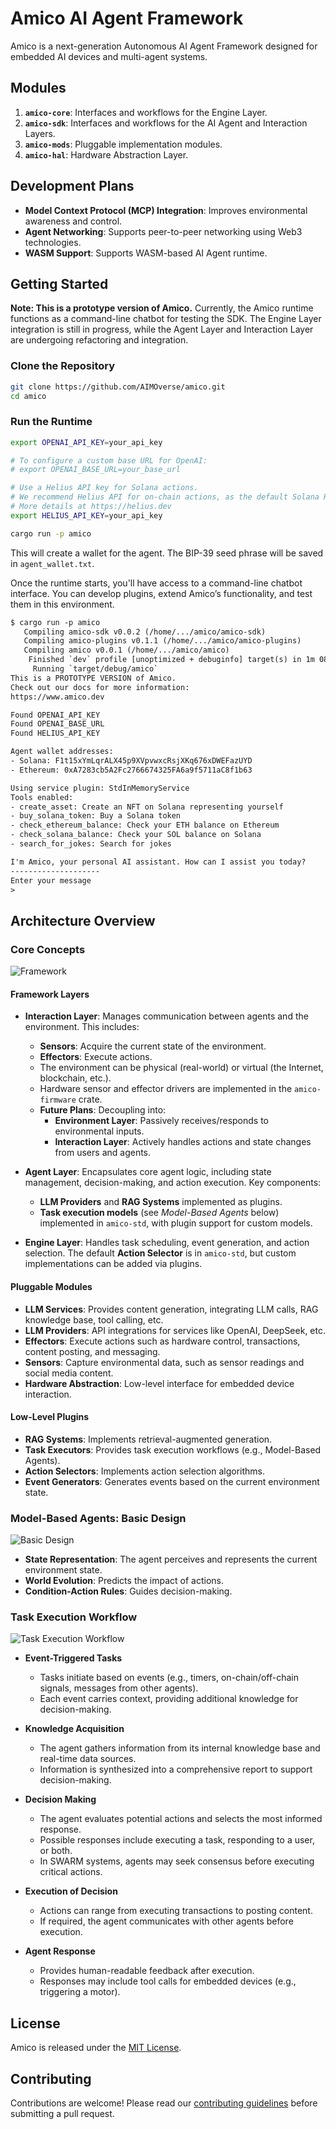 # Amico AI Agent Framework

Amico is a next-generation Autonomous AI Agent Framework designed for embedded AI devices and multi-agent systems.

## Modules

1. **`amico-core`**: Interfaces and workflows for the Engine Layer.
2. **`amico-sdk`**: Interfaces and workflows for the AI Agent and Interaction Layers.
3. **`amico-mods`**: Pluggable implementation modules.
4. **`amico-hal`**: Hardware Abstraction Layer.

## Development Plans

- **Model Context Protocol (MCP) Integration**: Improves environmental awareness and control.
- **Agent Networking**: Supports peer-to-peer networking using Web3 technologies.
- **WASM Support**: Supports WASM-based AI Agent runtime.

## Getting Started

**Note: This is a prototype version of Amico.** Currently, the Amico runtime functions as a command-line chatbot for testing the SDK. The Engine Layer integration is still in progress, while the Agent Layer and Interaction Layer are undergoing refactoring and integration.

### Clone the Repository

```bash
git clone https://github.com/AIMOverse/amico.git
cd amico
```

### Run the Runtime

```bash
export OPENAI_API_KEY=your_api_key

# To configure a custom base URL for OpenAI:
# export OPENAI_BASE_URL=your_base_url

# Use a Helius API key for Solana actions.
# We recommend Helius API for on-chain actions, as the default Solana RPC is unstable.
# More details at https://helius.dev
export HELIUS_API_KEY=your_api_key

cargo run -p amico
```

This will create a wallet for the agent. The BIP-39 seed phrase will be saved in `agent_wallet.txt`.

Once the runtime starts, you'll have access to a command-line chatbot interface. You can develop plugins, extend Amico’s functionality, and test them in this environment.

```txt
$ cargo run -p amico
   Compiling amico-sdk v0.0.2 (/home/.../amico/amico-sdk)
   Compiling amico-plugins v0.1.1 (/home/.../amico/amico-plugins)
   Compiling amico v0.0.1 (/home/.../amico/amico)
    Finished `dev` profile [unoptimized + debuginfo] target(s) in 1m 08s
     Running `target/debug/amico`
This is a PROTOTYPE VERSION of Amico.
Check out our docs for more information:
https://www.amico.dev

Found OPENAI_API_KEY
Found OPENAI_BASE_URL
Found HELIUS_API_KEY

Agent wallet addresses:
- Solana: F1t15xYmLqrALX45p9XVpvwxcRsjXKq676xDWEFazUYD
- Ethereum: 0xA7283cb5A2Fc2766674325FA6a9f5711aC8f1b63

Using service plugin: StdInMemoryService
Tools enabled:
- create_asset: Create an NFT on Solana representing yourself
- buy_solana_token: Buy a Solana token
- check_ethereum_balance: Check your ETH balance on Ethereum
- check_solana_balance: Check your SOL balance on Solana
- search_for_jokes: Search for jokes

I'm Amico, your personal AI assistant. How can I assist you today?
--------------------
Enter your message
>
```

## Architecture Overview

### Core Concepts

![Framework](https://raw.githubusercontent.com/AIMOverse/amico/refs/heads/main/images/framework-v2.png)

#### Framework Layers

- **Interaction Layer**: Manages communication between agents and the environment. This includes:

  - **Sensors**: Acquire the current state of the environment.
  - **Effectors**: Execute actions.
  - The environment can be physical (real-world) or virtual (the Internet, blockchain, etc.).
  - Hardware sensor and effector drivers are implemented in the `amico-firmware` crate.
  - **Future Plans**: Decoupling into:
    - **Environment Layer**: Passively receives/responds to environmental inputs.
    - **Interaction Layer**: Actively handles actions and state changes from users and agents.

- **Agent Layer**: Encapsulates core agent logic, including state management, decision-making, and action execution. Key components:

  - **LLM Providers** and **RAG Systems** implemented as plugins.
  - **Task execution models** (see _Model-Based Agents_ below) implemented in `amico-std`, with plugin support for custom models.

- **Engine Layer**: Handles task scheduling, event generation, and action selection. The default **Action Selector** is in `amico-std`, but custom implementations can be added via plugins.

#### Pluggable Modules

- **LLM Services**: Provides content generation, integrating LLM calls, RAG knowledge base, tool calling, etc.
- **LLM Providers**: API integrations for services like OpenAI, DeepSeek, etc.
- **Effectors**: Execute actions such as hardware control, transactions, content posting, and messaging.
- **Sensors**: Capture environmental data, such as sensor readings and social media content.
- **Hardware Abstraction**: Low-level interface for embedded device interaction.

#### Low-Level Plugins

- **RAG Systems**: Implements retrieval-augmented generation.
- **Task Executors**: Provides task execution workflows (e.g., Model-Based Agents).
- **Action Selectors**: Implements action selection algorithms.
- **Event Generators**: Generates events based on the current environment state.

### Model-Based Agents: Basic Design

![Basic Design](https://raw.githubusercontent.com/AIMOverse/amico/refs/heads/main/images/model_based.png)

- **State Representation**: The agent perceives and represents the current environment state.
- **World Evolution**: Predicts the impact of actions.
- **Condition-Action Rules**: Guides decision-making.

### Task Execution Workflow

![Task Execution Workflow](https://raw.githubusercontent.com/AIMOverse/amico/refs/heads/main/images/task_exec.png)

- **Event-Triggered Tasks**

  - Tasks initiate based on events (e.g., timers, on-chain/off-chain signals, messages from other agents).
  - Each event carries context, providing additional knowledge for decision-making.

- **Knowledge Acquisition**

  - The agent gathers information from its internal knowledge base and real-time data sources.
  - Information is synthesized into a comprehensive report to support decision-making.

- **Decision Making**

  - The agent evaluates potential actions and selects the most informed response.
  - Possible responses include executing a task, responding to a user, or both.
  - In SWARM systems, agents may seek consensus before executing critical actions.

- **Execution of Decision**

  - Actions can range from executing transactions to posting content.
  - If required, the agent communicates with other agents before execution.

- **Agent Response**
  - Provides human-readable feedback after execution.
  - Responses may include tool calls for embedded devices (e.g., triggering a motor).

## License

Amico is released under the [MIT License](https://raw.githubusercontent.com/AIMOverse/amico/main/LICENSE).

## Contributing

Contributions are welcome! Please read our [contributing guidelines](https://raw.githubusercontent.com/AIMOverse/amico/main/CONTRIBUTING.md) before submitting a pull request.
